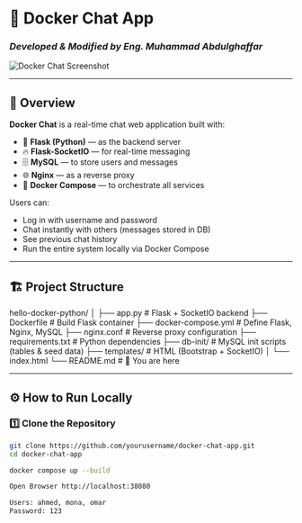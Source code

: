 # 💬 Docker Chat App  
### _Developed & Modified by Eng. Muhammad Abdulghaffar_

![Docker Chat Screenshot](docs/screenshot.png)

---

## 🧩 Overview

**Docker Chat** is a real-time chat web application built with:
- 🐍 **Flask (Python)** — as the backend server  
- 🔥 **Flask-SocketIO** — for real-time messaging  
- 🗄️ **MySQL** — to store users and messages  
- 🌐 **Nginx** — as a reverse proxy  
- 🐳 **Docker Compose** — to orchestrate all services

Users can:
- Log in with username and password  
- Chat instantly with others (messages stored in DB)  
- See previous chat history  
- Run the entire system locally via Docker Compose  

---

## 🏗️ Project Structure

hello-docker-python/
│
├── app.py # Flask + SocketIO backend
├── Dockerfile # Build Flask container
├── docker-compose.yml # Define Flask, Nginx, MySQL
├── nginx.conf # Reverse proxy configuration
├── requirements.txt # Python dependencies
├── db-init/ # MySQL init scripts (tables & seed data)
├── templates/ # HTML (Bootstrap + SocketIO)
│ └── index.html
└── README.md # 📘 You are here

---

## ⚙️ How to Run Locally

### 1️⃣ Clone the Repository
```bash
git clone https://github.com/yourusername/docker-chat-app.git
cd docker-chat-app

docker compose up --build

Open Browser http://localhost:38080

Users: ahmed, mona, omar
Password: 123


